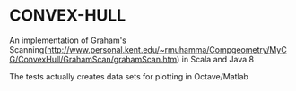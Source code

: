 CONVEX-HULL 
===============

An implementation of Graham's Scanning(http://www.personal.kent.edu/~rmuhamma/Compgeometry/MyCG/ConvexHull/GrahamScan/grahamScan.htm) in Scala and Java 8  

The tests actually creates data sets for plotting in Octave/Matlab